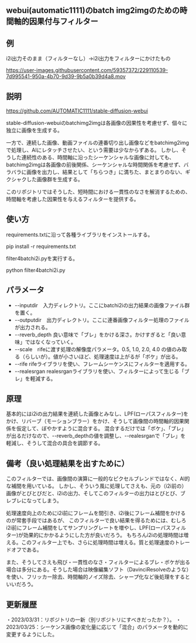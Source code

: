 ## webui(automatic1111)のbatch img2imgのための時間軸的因果付与フィルター

## 例

i2i出力そのまま（フィルターなし）→i2i出力をフィルターにかけたもの


https://user-images.githubusercontent.com/59357372/229110539-7d995541-950a-4b70-9d39-9b5a0b39d4a8.mov


## 説明
https://github.com/AUTOMATIC1111/stable-diffusion-webui

stable-diffusion-webuiのbatchimg2imgは各画像の因果性を考慮せず、個々に独立に画像を生成する。

一方で、連続した画像、動画ファイルの連番切り出し画像などをbatchimg2imgで処理し、AIにレタッチさせたい、という需要は少なからずある。
しかし、そうした連続性のある、時間軸に沿ったシーケンシャルな画像に対しても、batchimg2imgは各画像の前後関係、シーケンシャルな時間関係を考慮せず、バラバラに画像を出力し、結果として「ちらつき」に満ちた、まとまりのない、ギクシャクした画像群を生成する。

このリポジトリではそうした、短時間における一貫性のなさを解消するための、時間軸を考慮した因果性を与えるフィルターを提供する。

## 使い方
requirements.txtに沿って各種ライブラリをインストールする。

pip install -r requirements.txt

filter4batchi2i.pyを実行する。

python filter4batchi2i.py

## パラメータ
- --inputdir　入力ディレクトリ。ここにbatchi2iの出力結果の画像ファイル群を置く。
- --outputdir　出力ディレクトリ。ここに連番画像フィルター処理のファイルが出力される。
- --reverb_depth 良い意味で「ブレ」をかける深さ。かけすぎると「良い意味」ではなくなっていく。
- --scale　rifeに渡す処理の解像度パラメータ。0.5, 1.0, 2.0, 4.0 の値のみ取る（らしいが）。値が小さいほど、処理速度は上がるが「ボケ」が出る。
- --rife rifeライブラリを使い、フレームシーケンスにフィルターを適用する。
- --realesrgan realesrganライブラリを使い、フィルターによって生じる「ブレ」を軽減する。


## 原理
基本的にはi2iの出力結果を連続した画像とみなし、LPF(ローパスフィルター)をかけ、リバーブ（モーションブラー）をかけ、そうして画像間の時間軸的因果関係を仮定して、ぼやかすように混合する。
混合するだけでは「ボケ」、「ブレ」が出るだけなので、--reverb_depthの値を調整し、--realesrganで「ブレ」を軽減し、そうして混合の具合を調節する。

## 備考（良い処理結果を出すために）
このフィルターでは、画像間の演算に一般的なピクセルブレンドではなく、AI的な補間を用いている。
しかし、そういう風に処理してさえも、元の（i2i前の）画像がとびとびだと、i2iの出力、そしてこのフィルターの出力はとびとび、ブレブレになってしまう。

処理速度向上のためにi2i前にフレームを間引き、i2i後にフレーム補間をかけるのが常套手段ではあるが、
このフィルターで良い結果を得るためには、むしろi2i前にフレーム補間をしてサンプリングレートを増やし、LPF(ローパスフィルター)が効果的にかかるようにした方が良いだろう。
もちろんi2iの処理時間は増える。このフィルター上でも、さらに処理時間は増える。質と処理速度のトレードオフである。

また、そうしてさえも飛び・一貫性のなさ・フィルターによるブレ・ボケが出る場合は多分にある。そうした場合は映像編集ソフト（DavinciResolveのような）を使い、フリッカー除去、時間軸的ノイズ除去、シャープ化など後処理をするといいだろう。

## 更新履歴
・2023/03/31：リポジトリの一新（別リポジトリにすべきだったか？）。
・2023/03/25：シーケンス画像の変化量に応じて「混合」のパラメータを動的に変更するようにした。
